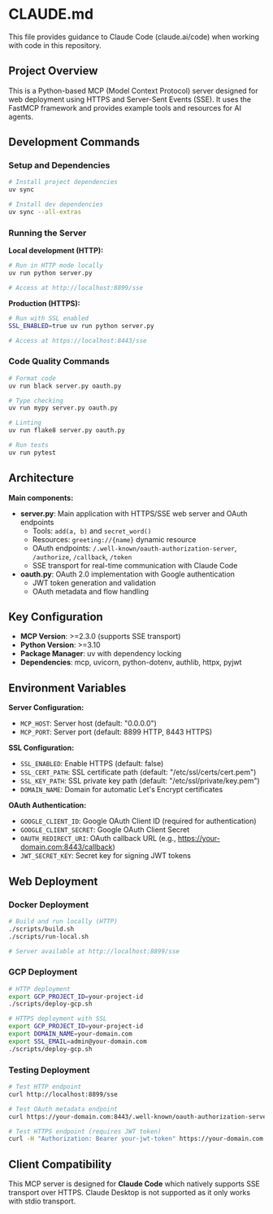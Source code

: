 # CLAUDE.md

This file provides guidance to Claude Code (claude.ai/code) when working with code in this repository.

## Project Overview

This is a Python-based MCP (Model Context Protocol) server designed for web deployment using HTTPS and Server-Sent Events (SSE). It uses the FastMCP framework and provides example tools and resources for AI agents.

## Development Commands

### Setup and Dependencies
```bash
# Install project dependencies
uv sync

# Install dev dependencies
uv sync --all-extras
```

### Running the Server

**Local development (HTTP):**
```bash
# Run in HTTP mode locally
uv run python server.py

# Access at http://localhost:8899/sse
```

**Production (HTTPS):**
```bash
# Run with SSL enabled
SSL_ENABLED=true uv run python server.py

# Access at https://localhost:8443/sse
```

### Code Quality Commands
```bash
# Format code
uv run black server.py oauth.py

# Type checking
uv run mypy server.py oauth.py

# Linting
uv run flake8 server.py oauth.py

# Run tests
uv run pytest
```

## Architecture

**Main components:**
- **server.py**: Main application with HTTPS/SSE web server and OAuth endpoints
  - Tools: `add(a, b)` and `secret_word()`
  - Resources: `greeting://{name}` dynamic resource
  - OAuth endpoints: `/.well-known/oauth-authorization-server`, `/authorize`, `/callback`, `/token`
  - SSE transport for real-time communication with Claude Code
- **oauth.py**: OAuth 2.0 implementation with Google authentication
  - JWT token generation and validation
  - OAuth metadata and flow handling

## Key Configuration

- **MCP Version**: >=2.3.0 (supports SSE transport)
- **Python Version**: >=3.10
- **Package Manager**: uv with dependency locking
- **Dependencies**: mcp, uvicorn, python-dotenv, authlib, httpx, pyjwt

## Environment Variables

**Server Configuration:**
- `MCP_HOST`: Server host (default: "0.0.0.0")
- `MCP_PORT`: Server port (default: 8899 HTTP, 8443 HTTPS)

**SSL Configuration:**
- `SSL_ENABLED`: Enable HTTPS (default: false)
- `SSL_CERT_PATH`: SSL certificate path (default: "/etc/ssl/certs/cert.pem")
- `SSL_KEY_PATH`: SSL private key path (default: "/etc/ssl/private/key.pem")
- `DOMAIN_NAME`: Domain for automatic Let's Encrypt certificates

**OAuth Authentication:**
- `GOOGLE_CLIENT_ID`: Google OAuth Client ID (required for authentication)
- `GOOGLE_CLIENT_SECRET`: Google OAuth Client Secret
- `OAUTH_REDIRECT_URI`: OAuth callback URL (e.g., https://your-domain.com:8443/callback)
- `JWT_SECRET_KEY`: Secret key for signing JWT tokens

## Web Deployment

### Docker Deployment
```bash
# Build and run locally (HTTP)
./scripts/build.sh
./scripts/run-local.sh

# Server available at http://localhost:8899/sse
```

### GCP Deployment
```bash
# HTTP deployment
export GCP_PROJECT_ID=your-project-id
./scripts/deploy-gcp.sh

# HTTPS deployment with SSL
export GCP_PROJECT_ID=your-project-id
export DOMAIN_NAME=your-domain.com
export SSL_EMAIL=admin@your-domain.com
./scripts/deploy-gcp.sh
```

### Testing Deployment
```bash
# Test HTTP endpoint
curl http://localhost:8899/sse

# Test OAuth metadata endpoint
curl https://your-domain.com:8443/.well-known/oauth-authorization-server

# Test HTTPS endpoint (requires JWT token)
curl -H "Authorization: Bearer your-jwt-token" https://your-domain.com:8443/sse
```

## Client Compatibility

This MCP server is designed for **Claude Code** which natively supports SSE transport over HTTPS. Claude Desktop is not supported as it only works with stdio transport.